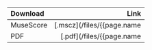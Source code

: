 
| Download  |                       Link |
| :-------- | -------------------------: |
| MuseScore | [.mscz](/files/{{page.name | slice: 11, 99 | replace:'.md','.mscz'}}) |
| PDF       |  [.pdf](/files/{{page.name | slice: 11, 99 | replace:'.md','.pdf'}})  |
